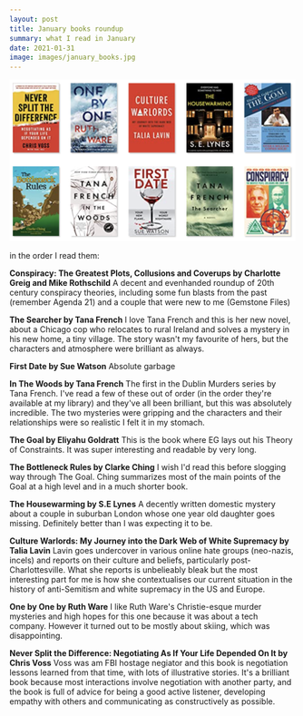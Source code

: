 ```yaml
---
layout: post
title: January books roundup
summary: what I read in January
date: 2021-01-31
image: images/january_books.jpg
---
```


![covers of books](/images/january_books.png)

in the order I read them:

**Conspiracy: The Greatest Plots, Collusions and Coverups by Charlotte Greig and Mike Rothschild**
A decent and evenhanded roundup of 20th century conspiracy theories, including some fun blasts from the past (remember Agenda 21) and a couple that were new to me (Gemstone Files)

**The Searcher by Tana French**
I love Tana French and this is her new novel, about a Chicago cop who relocates to rural Ireland and solves a mystery in his new home, a tiny village. The story wasn't my favourite of hers, but the characters and atmosphere were brilliant as always.

**First Date by Sue Watson** 
Absolute garbage

**In The Woods by Tana French**
The first in the Dublin Murders series by Tana French. I've read a few of these out of order (in the order they're available at my library) and they've all been brilliant, but this was absolutely incredible. The two mysteries were gripping and the characters and their relationships were so realistic I felt it in my stomach.

**The Goal by Eliyahu Goldratt**
This is the book where EG lays out his Theory of Constraints. It was super interesting and readable by very long. 

**The Bottleneck Rules by Clarke Ching**
I wish I'd read this before slogging way through The Goal. Ching summarizes most of the main points of the Goal at a high level and in a much shorter book.

**The Housewarming by S.E Lynes**
A decently written domestic mystery about a couple in suburban London whose one year old daughter goes missing. Definitely better than I was expecting it to be. 

**Culture Warlords: My Journey into the Dark Web of White Supremacy by Talia Lavin**
Lavin goes undercover in various online hate groups (neo-nazis, incels) and reports on their culture and beliefs, particularly post-Charlottesville. What she reports is unbelieably bleak but the most interesting part for me is how she contextualises our current situation in the history of anti-Semitism and white supremacy in the US and Europe.

**One by One by Ruth Ware**
I like Ruth Ware's Christie-esque murder mysteries and high hopes for this one because it was about a tech company. However it turned out to be mostly about skiing, which was disappointing.

**Never Split the Difference: Negotiating As If Your Life Depended On It by Chris Voss**
Voss was am FBI hostage negiator and this book is negotiation lessons learned from that time, with lots of illustrative stories. It's a brilliant book because most interactions involve negotiation with another party, and the book is full of advice for being a good active listener, developing empathy with others and communicating as constructively as possible.

